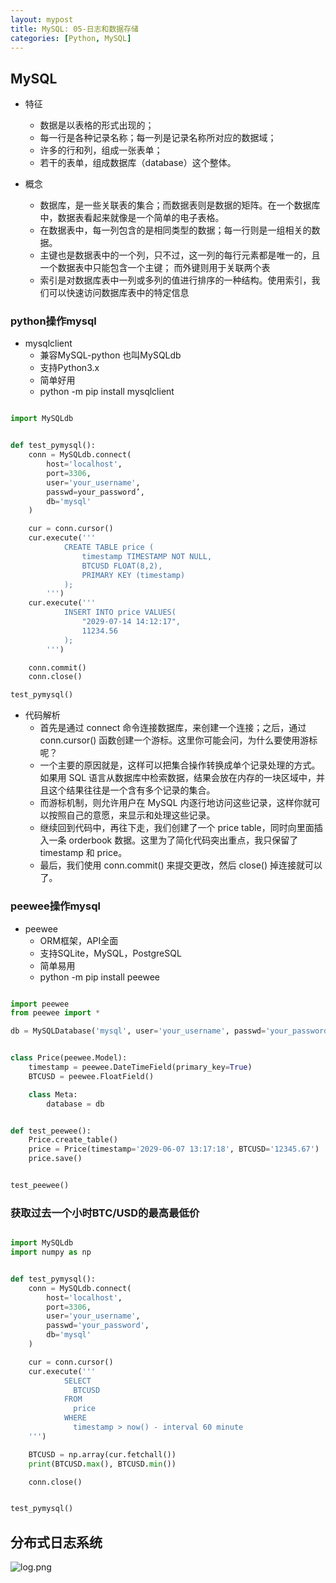 ```yaml
---
layout: mypost
title: MySQL: 05-日志和数据存储
categories: [Python, MySQL]
---
```


## MySQL

- 特征
  - 数据是以表格的形式出现的；
  - 每一行是各种记录名称；每一列是记录名称所对应的数据域；
  - 许多的行和列，组成一张表单；
  - 若干的表单，组成数据库（database）这个整体。

- 概念
  - 数据库，是一些关联表的集合；而数据表则是数据的矩阵。在一个数据库中，数据表看起来就像是一个简单的电子表格。
  - 在数据表中，每一列包含的是相同类型的数据；每一行则是一组相关的数据。
  - 主键也是数据表中的一个列，只不过，这一列的每行元素都是唯一的，且一个数据表中只能包含一个主键； 而外键则用于关联两个表
  - 索引是对数据库表中一列或多列的值进行排序的一种结构。使用索引，我们可以快速访问数据库表中的特定信息

### python操作mysql

- mysqlclient
  - 兼容MySQL-python 也叫MySQLdb
  - 支持Python3.x
  - 简单好用
  - python -m pip install mysqlclient

```python

import MySQLdb


def test_pymysql():
    conn = MySQLdb.connect(
        host='localhost',
        port=3306,
        user='your_username',
        passwd=your_password’,
        db='mysql'
    )

    cur = conn.cursor()
    cur.execute('''
            CREATE TABLE price (
                timestamp TIMESTAMP NOT NULL,
                BTCUSD FLOAT(8,2),
                PRIMARY KEY (timestamp)
            );
        ''')
    cur.execute('''
            INSERT INTO price VALUES(
                "2029-07-14 14:12:17",
                11234.56
            );
        ''')

    conn.commit()
    conn.close()

test_pymysql()
```

- 代码解析
  - 首先是通过 connect 命令连接数据库，来创建一个连接；之后，通过 conn.cursor() 函数创建一个游标。这里你可能会问，为什么要使用游标呢？
  - 一个主要的原因就是，这样可以把集合操作转换成单个记录处理的方式。如果用 SQL 语言从数据库中检索数据，结果会放在内存的一块区域中，并且这个结果往往是一个含有多个记录的集合。
  - 而游标机制，则允许用户在 MySQL 内逐行地访问这些记录，这样你就可以按照自己的意愿，来显示和处理这些记录。
  - 继续回到代码中，再往下走，我们创建了一个 price table，同时向里面插入一条 orderbook 数据。这里为了简化代码突出重点，我只保留了 timestamp 和 price。
  - 最后，我们使用 conn.commit() 来提交更改，然后 close() 掉连接就可以了。

### peewee操作mysql

- peewee
  - ORM框架，API全面
  - 支持SQLite，MySQL，PostgreSQL
  - 简单易用
  - python -m pip install peewee

```python

import peewee
from peewee import *

db = MySQLDatabase('mysql', user='your_username', passwd='your_password')


class Price(peewee.Model):
    timestamp = peewee.DateTimeField(primary_key=True)
    BTCUSD = peewee.FloatField()

    class Meta:
        database = db


def test_peewee():
    Price.create_table()
    price = Price(timestamp='2029-06-07 13:17:18', BTCUSD='12345.67')
    price.save()


test_peewee()
```

### 获取过去一个小时BTC/USD的最高最低价

```python

import MySQLdb
import numpy as np


def test_pymysql():
    conn = MySQLdb.connect(
        host='localhost',
        port=3306,
        user='your_username',
        passwd='your_password',
        db='mysql'
    )

    cur = conn.cursor()
    cur.execute('''
            SELECT
              BTCUSD
            FROM
              price
            WHERE
              timestamp > now() - interval 60 minute
    ''')

    BTCUSD = np.array(cur.fetchall())
    print(BTCUSD.max(), BTCUSD.min())

    conn.close()


test_pymysql()
```

## 分布式日志系统

![log.png](/py_core/assets/04-practice/04/log.png)
